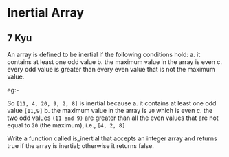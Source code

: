 # Inertial Array
## 7 Kyu

An array is defined to be inertial if the following conditions hold:
a. it contains at least one odd value
b. the maximum value in the array is even
c. every odd value is greater than every even value that is not the maximum value.

eg:-

So `[11, 4, 20, 9, 2, 8]` is inertial because
a. it contains at least one odd value `[11,9]`
b. the maximum value in the array is `20` which is even
c. the two odd values `(11 and 9)` are greater than all the even values that are not equal to `20` (the maximum), i.e., `[4, 2, 8]`

Write a function called is_inertial that accepts an integer array and returns true if the array is inertial; otherwise it returns false.
